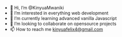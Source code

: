 - 👋 Hi, I’m @KinyuaMwaniki
- 👀 I’m interested in everything web development
- 🌱 I’m currently learning advanced vanilla Javascript
- 💞️ I’m looking to collaborate on opensource projects
- 📫 How to reach me kinyuafelix4@gmail.com

<!---
KinyuaMwaniki/KinyuaMwaniki is a ✨ special ✨ repository because its `README.md` (this file) appears on your GitHub profile.
You can click the Preview link to take a look at your changes.
--->
